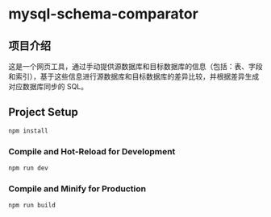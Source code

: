 # mysql-schema-comparator

## 项目介绍

这是一个网页工具，通过手动提供源数据库和目标数据库的信息（包括：表、字段和索引），基于这些信息进行源数据库和目标数据库的差异比较，并根据差异生成对应数据库同步的 SQL。

## Project Setup

```sh
npm install
```

### Compile and Hot-Reload for Development

```sh
npm run dev
```

### Compile and Minify for Production

```sh
npm run build
```
